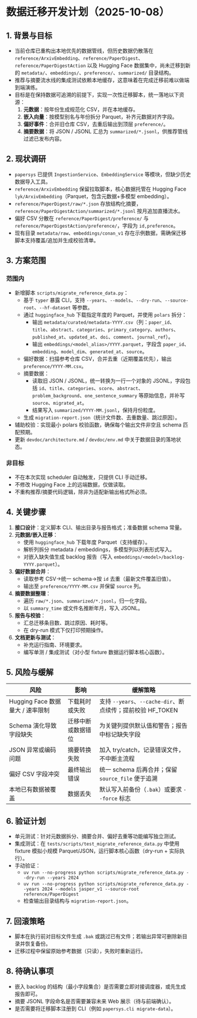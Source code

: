 # 数据迁移开发计划（2025-10-08）

## 1. 背景与目标
- 当前仓库已重构出本地优先的数据管线，但历史数据仍散落在 `reference/ArxivEmbedding`、`reference/PaperDigest`、`reference/PaperDigestAction` 以及 Hugging Face 数据集中，尚未迁移到新的 `metadata/`、`embeddings/`、`preference/`、`summarized/` 目录结构。
- 推荐与摘要流水线的集成测试依赖本地缓存，这意味着在完成迁移前难以做端到端演练。
- 目标是在保持数据可追溯的前提下，实现一次性迁移脚本，统一落地以下资源：
  1. **元数据**：按年份生成规范化 CSV，并在本地缓存。
  2. **嵌入向量**：按模型别名与年份拆分 Parquet，补齐元数据对齐字段。
  3. **偏好事件**：合并旧仓库 CSV，去重后输出到顶层 `preference/`。
  4. **摘要数据**：将 JSON / JSONL 汇总为 `summarized/*.jsonl`，供推荐管线过滤已发布内容。

## 2. 现状调研
- `papersys` 已提供 `IngestionService`、`EmbeddingService` 等模块，但缺少历史数据导入工具。
- `reference/ArxivEmbedding` 保留拉取脚本，核心数据托管在 Hugging Face `lyk/ArxivEmbedding`（Parquet，包含元数据+多模型 embedding）。
- `reference/PaperDigest/raw/*.json` 存放结构化摘要，`reference/PaperDigestAction/summarized/*.jsonl` 按月追加直播流水。
- 偏好 CSV 分散在 `reference/PaperDigest/preference/` 与 `reference/PaperDigestAction/preference/`，字段为 `id,preference`。
- 现有目录 `metadata/raw`、`embeddings/conan_v1` 存在示例数据，需确保迁移脚本支持覆盖/追加并生成校验清单。

## 3. 方案范围
### 范围内
- 新增脚本 `scripts/migrate_reference_data.py`：
  - 基于 `typer` 暴露 CLI，支持 `--years`、`--models`、`--dry-run`、`--source-root`、`--hf-dataset` 等参数。
  - 通过 `huggingface_hub` 下载指定年度的 Parquet，并使用 `polars` 拆分：
    - 输出 `metadata/curated/metadata-YYYY.csv`（列：`paper_id`、`title`、`abstract`、`categories`、`primary_category`、`authors`、`published_at`、`updated_at`、`doi`、`comment`、`journal_ref`）。
    - 输出 `embeddings/<model_alias>/YYYY.parquet`，字段含 `paper_id`、`embedding`、`model_dim`、`generated_at`、`source`。
  - 偏好数据：扫描参考仓库 CSV，合并去重（近期覆盖优先），输出 `preference/YYYY-MM.csv`。
  - 摘要数据：
    - 读取旧 JSON / JSONL，统一转换为一行一个对象的 JSONL，字段包括 `id`、`title`、`categories`、`score`、`abstract`、`problem_background`、`one_sentence_summary` 等原始信息，并补写 `source`、`migrated_at`。
    - 结果写入 `summarized/YYYY-MM.jsonl`，保持月份粒度。
  - 生成 `migration-report.json`（统计文件数、去重数量、跳过原因）。
- 辅助校验：实现最小 polars 校验函数，确保每个输出文件非空且 schema 匹配预期。
- 更新 `devdoc/architecture.md` / `devdoc/env.md` 中关于数据目录的落地状态。

### 非目标
- 不在本次实现 scheduler 自动触发，只提供 CLI 手动迁移。
- 不修改 Hugging Face 上的远端数据，仅做读取。
- 不重构推荐/摘要代码逻辑，除非为适配新输出格式所必须。

## 4. 关键步骤
1. **接口设计**：定义脚本 CLI、输出目录与报告格式；准备数据 schema 常量。
2. **元数据/嵌入迁移**：
   - 使用 `huggingface_hub` 下载年度 Parquet（支持缓存）。
   - 解析列拆分 metadata / embeddings，多模型列以列表形式写入。
   - 对嵌入缺失值生成 backlog 报告（写入 `embeddings/<model>/backlog-YYYY.parquet`）。
3. **偏好数据合并**：
   - 读取参考 CSV→统一 schema→按 `id` 去重（最新文件覆盖旧值）。
   - 输出至 `preference/YYYY-MM.csv` 并保留 `source` 列。
4. **摘要数据整理**：
   - 遍历 `raw/*.json`、`summarized/*.jsonl`，归一化字段。
   - 以 `summary_time` 或文件名推断年月，写入 JSONL。
5. **报告与校验**：
   - 汇总迁移条目数、跳过原因、耗时等。
   - 在 dry-run 模式下仅打印预期操作。
6. **文档更新与测试**：
   - 补充运行指南、环境要求。
   - 编写单测 / 集成测试（对小型 fixture 数据运行脚本核心函数）。

## 5. 风险与缓解
| 风险 | 影响 | 缓解策略 |
| ---- | ---- | ---- |
| Hugging Face 数据量大 / 速率限制 | 下载耗时或失败 | 支持 `--years`、`--cache-dir`、断点续传；提前校验 HF_TOKEN |
| Schema 演化导致字段缺失 | 迁移中断或数据错位 | 为关键列提供默认值和警告；报告中标记缺失字段 |
| JSON 异常或编码问题 | 摘要转换失败 | 加入 try/catch，记录错误文件，不中断主流程 |
| 偏好 CSV 字段冲突 | 最终输出错误 | 统一 schema 后再合并；保留 `source_file` 便于追溯 |
| 本地已有数据被覆盖 | 数据丢失 | 默认写入前备份（`.bak`）或要求 `--force` 标志 |

## 6. 验证计划
- 单元测试：针对元数据拆分、摘要合并、偏好去重等功能编写独立测试。
- 集成测试：在 `tests/scripts/test_migrate_reference_data.py` 中使用 fixture 模拟小规模 Parquet/JSON，运行脚本核心函数（dry-run + 实际执行）。
- 手动验证：
  - `uv run --no-progress python scripts/migrate_reference_data.py --dry-run --years 2024`
  - `uv run --no-progress python scripts/migrate_reference_data.py --years 2024 --models jasper_v1 --source-root reference/PaperDigest`
  - 检查输出目录结构与 `migration-report.json`。

## 7. 回滚策略
- 脚本在执行前对目标文件生成 `.bak` 或跳过已有文件；若输出异常可删除新目录并恢复备份。
- 迁移过程中保留原始参考数据（只读），失败时重新运行。

## 8. 待确认事项
- 嵌入 backlog 的结构（最小字段集合）是否需要立即对接调度器，或先生成报告即可。
- 摘要 JSONL 字段命名是否需要兼容未来 Web 展示（待与前端确认）。
- 是否需要将迁移脚本注册到 CLI（例如 `papersys.cli migrate-data`）。
